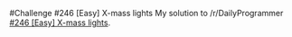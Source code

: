 #Challenge #246 [Easy] X-mass lights
My solution to /r/DailyProgrammer [#246 [Easy] X-mass lights](https://www.reddit.com/r/dailyprogrammer/comments/3xpgj8/20151221_challenge_246_easy_xmass_lights/).